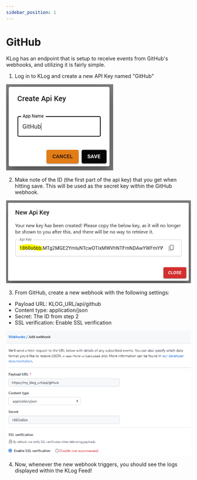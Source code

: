 ```yaml
---
sidebar_position: 1
---
```


# GitHub

KLog has an endpoint that is setup to receive events from GitHub's webhooks, and
utilizing it is fairly simple.

1. Log in to KLog and create a new API Key named "GitHub"

![GitHub](../assets/img/integrations/github.png)

2. Make note of the ID (the first part of the api key) that you get when
   hitting save. This will be used as the secret key within the GitHub webhook.

![GitHubKey](../assets/img/integrations/github_apikey.PNG)

3. From GitHub, create a new webhook with the following settings:

- Payload URL: KLOG_URL/api/github
- Content type: application/json
- Secret: The ID from step 2
- SSL verification: Enable SSL verification

![GitHubWebhook](../assets/img/integrations/github_webhook.PNG)

4. Now, whenever the new webhook triggers, you should see the logs displayed
   within the KLog Feed!
